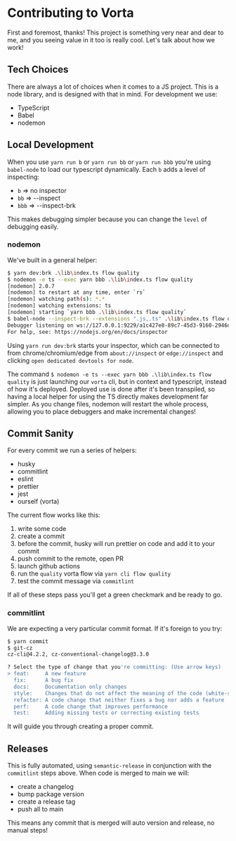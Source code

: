 # Contributing to Vorta

First and foremost, thanks! This project is something very near and dear to me, and you seeing value in it too is really cool. Let's talk about how we work!

## Tech Choices

There are always a lot of choices when it comes to a JS project. This is a node library, and is designed with that in mind. For development we use:

  * TypeScript
  * Babel
  * nodemon

## Local Development

When you use `yarn run b` or `yarn run bb` or `yarn run bbb` you're using `babel-node` to load our typescript dynamically. Each `b` adds a level of inspecting:

  * `b` => no inspector
  * `bb` => --inspect
  * `bbb` => --inspect-brk

This makes debugging simpler because you can change the `level` of debugging easily.

### nodemon

We've built in a general helper:

```sh
$ yarn dev:brk .\lib\index.ts flow quality
$ nodemon -e ts --exec yarn bbb .\lib\index.ts flow quality
[nodemon] 2.0.7
[nodemon] to restart at any time, enter `rs`
[nodemon] watching path(s): *.*
[nodemon] watching extensions: ts
[nodemon] starting `yarn bbb .\lib\index.ts flow quality`
$ babel-node --inspect-brk --extensions ".js,.ts" .\lib\index.ts flow quality
Debugger listening on ws://127.0.0.1:9229/a1c427e8-89c7-45d3-9160-2946d35344a7
For help, see: https://nodejs.org/en/docs/inspector
```

Using `yarn run dev:brk` starts your inspector, which can be connected to from chrome/chromium/edge from `about://inspect` or `edge://inspect` and clicking `open dedicated devtools for node`.

The command `$ nodemon -e ts --exec yarn bbb .\lib\index.ts flow quality` is just launching our `vorta` cli, but in context and typescript, instead of how it's deployed. Deployed use is done after it's been transpiled, so having a local helper for using the TS directly makes development far simpler. As you change files, nodemon will restart the whole process, allowing you to place debuggers and make incremental changes!

## Commit Sanity

For every commit we run a series of helpers:

  * husky
  * commitlint
  * eslint
  * prettier
  * jest
  * ourself (vorta)

The current flow works like this:

  1. write some code
  1. create a commit
  1. before the commit, husky will run prettier on code and add it to your commit
  1. push commit to the remote, open PR
  1. launch github actions
  1. run the `quality` vorta flow via `yarn cli flow quality`
  1. test the commit message via `commitlint`

If all of these steps pass you'll get a green checkmark and be ready to go.

### commitlint

We are expecting a very particular commit format. If it's foreign to you try:

```sh
$ yarn commit
$ git-cz
cz-cli@4.2.2, cz-conventional-changelog@3.3.0

? Select the type of change that you're committing: (Use arrow keys)
> feat:     A new feature
  fix:      A bug fix
  docs:     Documentation only changes
  style:    Changes that do not affect the meaning of the code (white-space, formatting, missing semi-colons, etc)
  refactor: A code change that neither fixes a bug nor adds a feature
  perf:     A code change that improves performance
  test:     Adding missing tests or correcting existing tests
```

It will guide you through creating a proper commit.

## Releases

This is fully automated, using `semantic-release` in conjunction with the `commitlint` steps above. When code is merged to main we will:

  * create a changelog
  * bump package version
  * create a release tag
  * push all to main

This means any commit that is merged will auto version and release, no manual steps!
